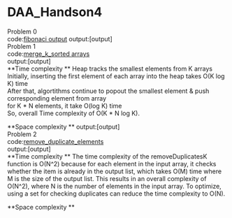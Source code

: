 # DAA_Handson4  
Problem 0    
code:[fibonaci output](./fibonacci.py)
output:[output]   
Problem 1     
code:[merge_k_sorted arrays](./merge_k_sortedarrays.py)  
output:[output]   
**Time complexity **
Heap tracks the smallest elements from K arrays  
Initially, inserting the first element of each array into the heap takes O(K log K) time  
After that, algortithms continue to popout the smallest element & push corresponding element from array  
for  K * N elements, it take O(log K) time  
So, overall  Time complexity of O(K * N log K).  

**Space complexity **
output:[output]  
Problem 2  
code:[remove_duplicate_elements](./remove_duplicate_elements.py)  
output:[output]  
**Time complexity **
The time complexity of the removeDuplicatesK function is O(N^2) because for each element in the input array, it checks whether the item is already in the output list, which takes O(M) time where M is the size of the output list. This results in an overall complexity of O(N^2), where N is the number of elements in the input array. To optimize, using a set for checking duplicates can reduce the time complexity to O(N). 

**Space complexity **
